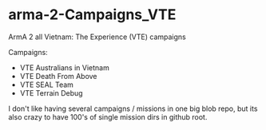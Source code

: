 # arma-2-Campaigns_VTE

ArmA 2 all Vietnam: The Experience (VTE) campaigns

Campaigns:
* VTE Australians in Vietnam
* VTE Death From Above
* VTE SEAL Team
* VTE Terrain Debug

I don't like having several campaigns / missions in one big blob repo, but its also crazy to have 100's of single mission dirs in github root.
